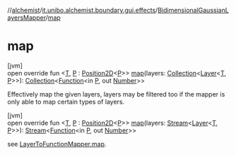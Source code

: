//[alchemist](../../../index.md)/[it.unibo.alchemist.boundary.gui.effects](../index.md)/[BidimensionalGaussianLayersMapper](index.md)/[map](map.md)

# map

[jvm]\
open override fun <[T](map.md), [P](map.md) : [Position2D](../../it.unibo.alchemist.model.interfaces/-position2-d/index.md)<[P](map.md)>> [map](map.md)(layers: [Collection](https://kotlinlang.org/api/latest/jvm/stdlib/kotlin.collections/-collection/index.html)<[Layer](../../it.unibo.alchemist.model.interfaces/-layer/index.md)<[T](map.md), [P](map.md)>>): [Collection](https://kotlinlang.org/api/latest/jvm/stdlib/kotlin.collections/-collection/index.html)<[Function](https://docs.oracle.com/javase/8/docs/api/java/util/function/Function.html)<in [P](map.md), out [Number](https://kotlinlang.org/api/latest/jvm/stdlib/kotlin/-number/index.html)>>

Effectively map the given layers, layers may be filtered too if the mapper is only able to map certain types of layers.

[jvm]\
open override fun <[T](map.md), [P](map.md) : [Position2D](../../it.unibo.alchemist.model.interfaces/-position2-d/index.md)<[P](map.md)>> [map](map.md)(layers: [Stream](https://docs.oracle.com/javase/8/docs/api/java/util/stream/Stream.html)<[Layer](../../it.unibo.alchemist.model.interfaces/-layer/index.md)<[T](map.md), [P](map.md)>>): [Stream](https://docs.oracle.com/javase/8/docs/api/java/util/stream/Stream.html)<[Function](https://docs.oracle.com/javase/8/docs/api/java/util/function/Function.html)<in [P](map.md), out [Number](https://kotlinlang.org/api/latest/jvm/stdlib/kotlin/-number/index.html)>>

see [LayerToFunctionMapper.map](../-layer-to-function-mapper/map.md).
